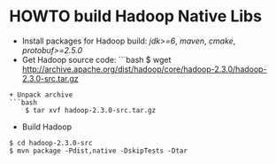 HOWTO build Hadoop Native Libs
==============================
+ Install packages for Hadoop build: *jdk>=6*, *maven*, *cmake*, *protobuf>=2.5.0*
+ Get Hadoop source code: ```bash
$ wget http://archive.apache.org/dist/hadoop/core/hadoop-2.3.0/hadoop-2.3.0-src.tar.gz
```
+ Unpack archive
```bash
    $ tar xvf hadoop-2.3.0-src.tar.gz
```
+ Build Hadoop
```
$ cd hadoop-2.3.0-src
$ mvn package -Pdist,native -DskipTests -Dtar
```
